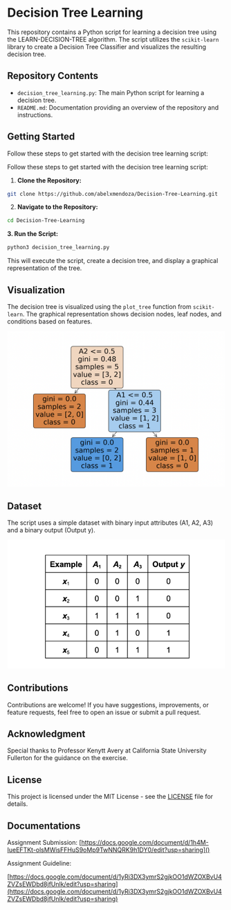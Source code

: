 # Decision Tree Learning

This repository contains a Python script for learning a decision tree using the LEARN-DECISION-TREE algorithm. The script utilizes the `scikit-learn` library to create a Decision Tree Classifier and visualizes the resulting decision tree.

## Repository Contents

* `decision_tree_learning.py`: The main Python script for learning a decision tree.
* `README.md`: Documentation providing an overview of the repository and instructions.

## Getting Started

Follow these steps to get started with the decision tree learning script:


Follow these steps to get started with the decision tree learning script:

1. **Clone the Repository:**

```bash
git clone https://github.com/abelxmendoza/Decision-Tree-Learning.git
```

2. **Navigate to the Repository:**

```bash
cd Decision-Tree-Learning
```

**3. Run the Script:**

```bash
python3 decision_tree_learning.py
```

This will execute the script, create a decision tree, and display a graphical representation of the tree.

## Visualization

The decision tree is visualized using the `plot_tree` function from `scikit-learn`. The graphical representation shows decision nodes, leaf nodes, and conditions based on features.

![1702152361078](image/README/1702152361078.png)

## Dataset

The script uses a simple dataset with binary input attributes (A1, A2, A3) and a binary output (Output y).

![1702152346397](image/README/1702152346397.png)

## Contributions

Contributions are welcome! If you have suggestions, improvements, or feature requests, feel free to open an issue or submit a pull request.

## Acknowledgment

Special thanks to Professor Kenytt Avery at California State University Fullerton for the guidance on the exercise.

## License

This project is licensed under the MIT License - see the [LICENSE](https://chat.openai.com/c/LICENSE) file for details.


## Documentations

Assignment Submission:
[https://docs.google.com/document/d/1h4M-IueEFTKt-olsMWisFFHuS9oMp9TwNNQRK9h1DY0/edit?usp=sharing]()


Assignment Guideline:

[https://docs.google.com/document/d/1yRi3DX3ymrS2gjkOO1dWZOXBvU4ZVZsEWDbd8jfUnlk/edit?usp=sharing](https://docs.google.com/document/d/1yRi3DX3ymrS2gjkOO1dWZOXBvU4ZVZsEWDbd8jfUnlk/edit?usp=sharing)
